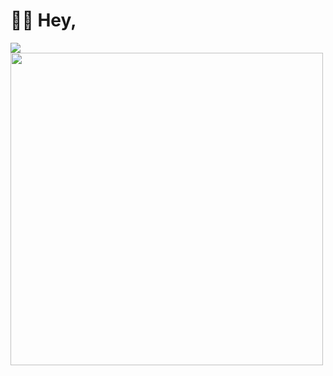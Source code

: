# 👋🏻 Hey,
<img align="center" src="https://github-readme-stats.vercel.app/api?username=agentnova&hide=issues,prs&show_icons=true&count_private=true&include_all_commits=true">
<img align="center" src="https://github-readme-stats.vercel.app/api/top-langs/?username=agentnova&layout=compact" width="500">


